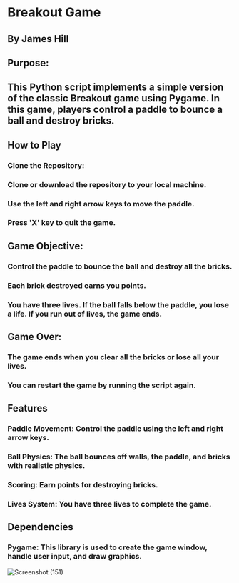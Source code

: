 # Breakout Game
## By James Hill
## Purpose: 
## This Python script implements a simple version of the classic Breakout game using Pygame. In this game, players control a paddle to bounce a ball and destroy bricks.

## How to Play
### Clone the Repository:
### Clone or download the repository to your local machine.
### Use the left and right arrow keys to move the paddle.
### Press 'X' key to quit the game.
## Game Objective:

### Control the paddle to bounce the ball and destroy all the bricks.
### Each brick destroyed earns you points.
### You have three lives. If the ball falls below the paddle, you lose a life. If you run out of lives, the game ends.
## Game Over:

### The game ends when you clear all the bricks or lose all your lives.
### You can restart the game by running the script again.
## Features
### Paddle Movement: Control the paddle using the left and right arrow keys.
### Ball Physics: The ball bounces off walls, the paddle, and bricks with realistic physics.
### Scoring: Earn points for destroying bricks.
### Lives System: You have three lives to complete the game.
## Dependencies
### Pygame: This library is used to create the game window, handle user input, and draw graphics.
![Screenshot (151)](https://user-images.githubusercontent.com/60713038/204060640-4c6f9817-9330-425f-9c3a-b657726a668b.png)
